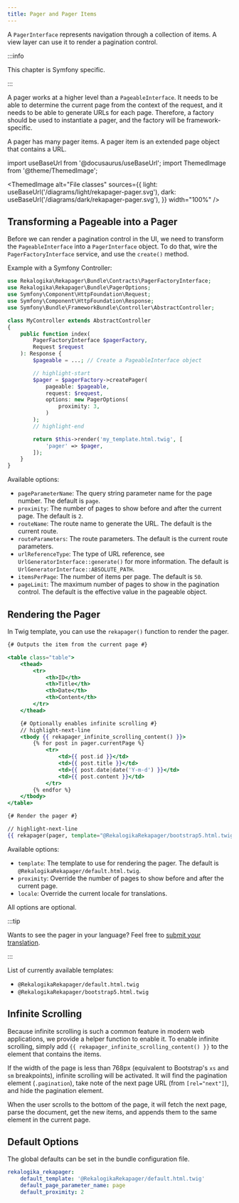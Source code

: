 ```yaml
---
title: Pager and Pager Items
---
```


A `PagerInterface` represents navigation through a collection of items. A view
layer can use it to render a pagination control.

:::info

This chapter is Symfony specific.

:::

A pager works at a higher level than a `PageableInterface`. It needs to be able
to determine the current page from the context of the request, and it needs to
be able to generate URLs for each page. Therefore, a factory should be used to
instantiate a pager, and the factory will be framework-specific.

A pager has many pager items. A pager item is an extended page object that
contains a URL.

import useBaseUrl from '@docusaurus/useBaseUrl';
import ThemedImage from '@theme/ThemedImage';

<ThemedImage
  alt="File classes"
  sources={{
    light: useBaseUrl('/diagrams/light/rekapager-pager.svg'),
    dark: useBaseUrl('/diagrams/dark/rekapager-pager.svg'),
  }}
  width="100%"
/>

## Transforming a Pageable into a Pager

Before we can render a pagination control in the UI, we need to transform the
`PageableInterface` into a `PagerInterface` object. To do that, wire the
`PagerFactoryInterface` service, and use the `create()` method.

Example with a Symfony Controller:

```php
use Rekalogika\Rekapager\Bundle\Contracts\PagerFactoryInterface;
use Rekalogika\Rekapager\Bundle\PagerOptions;
use Symfony\Component\HttpFoundation\Request;
use Symfony\Component\HttpFoundation\Response;
use Symfony\Bundle\FrameworkBundle\Controller\AbstractController;

class MyController extends AbstractController
{
    public function index(
        PagerFactoryInterface $pagerFactory,
        Request $request
    ): Response {
        $pageable = ...; // Create a PageableInterface object

        // highlight-start
        $pager = $pagerFactory->createPager(
            pageable: $pageable,
            request: $request,
            options: new PagerOptions(
                proximity: 3,
            )
        );
        // highlight-end

        return $this->render('my_template.html.twig', [
            'pager' => $pager,
        ]);
    }
}
```

Available options:

* `pageParameterName`: The query string parameter name for the page number.
  The default is `page`.
* `proximity`: The number of pages to show before and after the current page.
  The default is `2`.
* `routeName`: The route name to generate the URL. The default is the current
  route.
* `routeParameters`: The route parameters. The default is the current route
  parameters.
* `urlReferenceType`: The type of URL reference, see
  `UrlGeneratorInterface::generate()` for more information. The default is
  `UrlGeneratorInterface::ABSOLUTE_PATH`.
* `itemsPerPage`: The number of items per page. The default is `50`.
* `pageLimit`: The maximum number of pages to show in the pagination control.
  The default is the effective value in the pageable object.

## Rendering the Pager

In Twig template, you can use the `rekapager()` function to render the pager.

```handlebars
{# Outputs the item from the current page #}

<table class="table">
    <thead>
        <tr>
            <th>ID</th>
            <th>Title</th>
            <th>Date</th>
            <th>Content</th>
        </tr>
    </thead>

    {# Optionally enables infinite scrolling #}
    // highlight-next-line
    <tbody {{ rekapager_infinite_scrolling_content() }}>
        {% for post in pager.currentPage %}
            <tr>
                <td>{{ post.id }}</td>
                <td>{{ post.title }}</td>
                <td>{{ post.date|date('Y-m-d') }}</td>
                <td>{{ post.content }}</td>
            </tr>
        {% endfor %}
    </tbody>
</table>

{# Render the pager #}

// highlight-next-line
{{ rekapager(pager, template="@RekalogikaRekapager/bootstrap5.html.twig") }}
```

Available options:

* `template`: The template to use for rendering the pager. The default is
  `@RekalogikaRekapager/default.html.twig`.
* `proximity`: Override the number of pages to show before and after the current
  page.
* `locale`: Override the current locale for translations.

All options are optional.

:::tip

Wants to see the pager in your language? Feel free to [submit your translation](https://github.com/rekalogika/rekapager/tree/main/packages/rekapager-bundle/translations).

:::

List of currently available templates:

* `@RekalogikaRekapager/default.html.twig`
* `@RekalogikaRekapager/bootstrap5.html.twig`

## Infinite Scrolling

Because infinite scrolling is such a common feature in modern web applications,
we provide a helper function to enable it. To enable infinite scrolling, simply
add `{{ rekapager_infinite_scrolling_content() }}` to the element that contains
the items.

If the width of the page is less than 768px (equivalent to Bootstrap's `xs` and
`sm` breakpoints), infinite scrolling will be activated. It will find the
pagination element (`.pagination`), take note of the next page URL (from
`[rel="next"]`), and hide the pagination element.

When the user scrolls to the bottom of the page, it will fetch the next page,
parse the document, get the new items, and appends them to the same element in
the current page.

## Default Options

The global defaults can be set in the bundle configuration file.

```yaml title="config/packages/rekapager.yaml"
rekalogika_rekapager:
    default_template: '@RekalogikaRekapager/default.html.twig'
    default_page_parameter_name: page
    default_proximity: 2
```